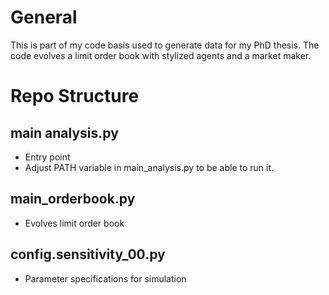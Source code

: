 # General
This is part of my code basis used to generate data for my PhD thesis.
The code evolves a limit order book with stylized agents and a market maker.

# Repo Structure

## main analysis.py

- Entry point
- Adjust PATH variable in main_analysis.py to be able to run it.

## main_orderbook.py

- Evolves limit order book

## config.sensitivity_00.py

- Parameter specifications for simulation

